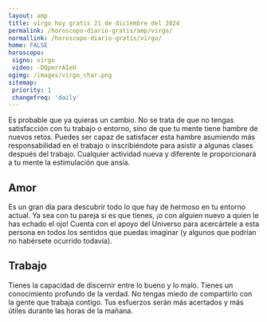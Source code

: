 ```yaml
---
layout: amp
title: virgo hoy gratis 21 de diciembre del 2024 
permalink: /horoscopo-diario-gratis/amp/virgo/
normallink: /horoscopo-diario-gratis/virgo/
home: FALSE
horoscopo:
 signo: virgo
 video: -DQpmrrAIeU
ogimg: /images/virgo_char.png
sitemap:
 priority: 1
 changefreq: 'daily'
---
```



Es probable que ya quieras un cambio. No se trata de que no tengas satisfacción con tu trabajo o entorno, sino de que tu mente tiene hambre de nuevos retos. Puedes ser capaz de satisfacer esta hambre asumiendo más responsabilidad en el trabajo o inscribiéndote para asistir a algunas clases después del trabajo. Cualquier actividad nueva y diferente le proporcionará a tu mente la estimulación que ansía.

## Amor

Es un gran día para descubrir todo lo que hay de hermoso en tu entorno actual. Ya sea con tu pareja si es que tienes, ¡o con alguien nuevo a quien le has echado el ojo! Cuenta con el apoyo del Universo para acercártele a esta persona en todos los sentidos que puedas imaginar (y algunos que podrían no habérsete ocurrido todavía).

## Trabajo

Tienes la capacidad de discernir entre lo bueno y lo malo. Tienes un conocimiento profundo de la verdad. No tengas miedo de compartirlo con la gente que trabaja contigo. Tus esfuerzos serán más acertados y más útiles durante las horas de la mañana.